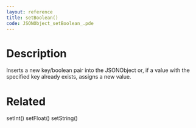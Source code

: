 ```yaml
---
layout: reference
title: setBoolean()
code: JSONObject_setBoolean_.pde
---
```


# Description

Inserts a new key/boolean pair into the JSONObject or, if a value with the specified key already exists, assigns a new value.

# Related

setInt()
setFloat()
setString()
